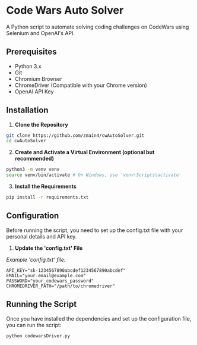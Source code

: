 # Code Wars Auto Solver
A Python script to automate solving coding challenges on CodeWars using Selenium and OpenAI's API.

## Prerequisites
- Python 3.x
- Git
- Chromium Browser
- ChromeDriver (Compatible with your Chrome version)
- OpenAI API Key

## Installation

1. **Clone the Repository**

```sh
git clone https://github.com/zmain4/cwAutoSolver.git
cd cwAutoSolver
```

2. **Create and Activate a Virtual Environment (optional but recommended)**
```sh
python3 -m venv venv
source venv/bin/activate # On Windows, use 'venv\Scripts\activate'
```

3. **Install the Requirements**
```sh
pip install -r requirements.txt
```

## Configuration
Before running the script, you need to set up the config.txt file with your personal details and API key.

1. **Update the 'config.txt' File**

*Example 'config.txt' file:*
```plaintext
API_KEY="sk-1234567890abcdef1234567890abcdef"
EMAIL="your.email@example.com"
PASSWORD="your_codewars_password"
CHROMEDRIVER_PATH="/path/to/chromedriver"
```

## Running the Script
Once you have installed the dependencies and set up the configuration file, you can run the script:
```sh
python codewarsDriver.py
```
